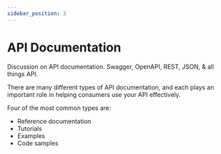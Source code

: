 ```yaml
---
sidebar_position: 3
---
```


# API Documentation

Discussion on API documentation. Swagger, OpenAPI, REST, JSON, & all things API.

There are many different types of API documentation, and each plays an important role in helping consumers use your API effectively. 

Four of the most common types are:

- Reference documentation 
- Tutorials 
- Examples 
- Code samples 

